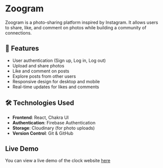 # Zoogram

Zoogram is a photo-sharing platform inspired by Instagram. It allows users to share, like, and comment on photos while building a community of connections.

## 🚀 Features

- User authentication (Sign up, Log in, Log out)
- Upload and share photos
- Like and comment on posts
- Explore posts from other users
- Responsive design for desktop and mobile
- Real-time updates for likes and comments

## 🛠️ Technologies Used

- **Frontend**: React, Chakra UI
- **Authentication**: Firebase Authentication
- **Storage**: Cloudinary (for photo uploads)
- **Version Control**: Git & GitHub

## Live Demo

You can view a live demo of the clock website [here](https://zoogram-chi.vercel.app/)
